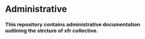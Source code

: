 # Administrative

### This repository contains administrative documentation outlining the strcture of xfr collective. 